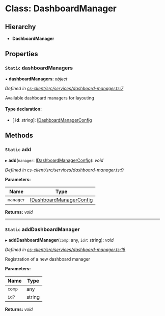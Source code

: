 # Class: DashboardManager

## Hierarchy

* **DashboardManager**

## Properties

### `Static` dashboardManagers

▪ **dashboardManagers**: *object*

*Defined in [cs-client/src/services/dashboard-manager.ts:7](https://github.com/RichardHovenkamp/csnext/blob/d817caa/packages/cs-client/src/services/dashboard-manager.ts#L7)*

Available dashboard managers for layouting

#### Type declaration:

* \[ **id**: *string*\]: [IDashboardManagerConfig](../interfaces/_cs_core_src_dashboard_dashboard_manager_config_.idashboardmanagerconfig.md)

## Methods

### `Static` add

▸ **add**(`manager`: [IDashboardManagerConfig](../interfaces/_cs_core_src_dashboard_dashboard_manager_config_.idashboardmanagerconfig.md)): *void*

*Defined in [cs-client/src/services/dashboard-manager.ts:9](https://github.com/RichardHovenkamp/csnext/blob/d817caa/packages/cs-client/src/services/dashboard-manager.ts#L9)*

**Parameters:**

Name | Type |
------ | ------ |
`manager` | [IDashboardManagerConfig](../interfaces/_cs_core_src_dashboard_dashboard_manager_config_.idashboardmanagerconfig.md) |

**Returns:** *void*

___

### `Static` addDashboardManager

▸ **addDashboardManager**(`comp`: any, `id?`: string): *void*

*Defined in [cs-client/src/services/dashboard-manager.ts:18](https://github.com/RichardHovenkamp/csnext/blob/d817caa/packages/cs-client/src/services/dashboard-manager.ts#L18)*

Registration of a new dashboard manager

**Parameters:**

Name | Type |
------ | ------ |
`comp` | any |
`id?` | string |

**Returns:** *void*
